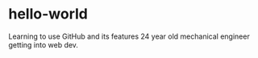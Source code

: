 # hello-world
Learning to use GitHub and its features
24 year old mechanical engineer getting into web dev.
